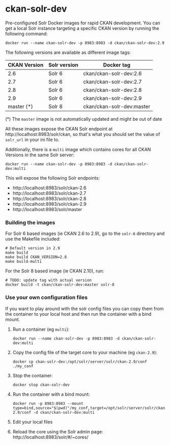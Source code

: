# ckan-solr-dev

Pre-configured Solr Docker images for rapid CKAN development. You can get a local Solr instance targeting a specific CKAN version by running the following command:

    docker run --name ckan-solr-dev -p 8983:8983 -d ckan/ckan-solr-dev:2.9

The following versions are available as different image tags:

| CKAN Version | Solr version | Docker tag |
| --- | --- | --- |
| 2.6 | Solr 6 | ckan/ckan-solr-dev:2.6 |
| 2.7 | Solr 6 | ckan/ckan-solr-dev:2.7 |
| 2.8 | Solr 6 | ckan/ckan-solr-dev:2.8 |
| 2.9 | Solr 6 | ckan/ckan-solr-dev:2.9 |
| master (*) | Solr 8 | ckan/ckan-solr-dev:master |

(*) The `master` image is not automatically updated and might be out of date

All these images expose the CKAN Solr endpoint at http://localhost:8983/solr/ckan, so that's what you should set the value of `solr_url` in your ini file to.


Additionally, there is a `multi` image which contains cores for all CKAN Versions in the same Solr server:

    docker run --name ckan-solr-dev -p 8983:8983 -d ckan/ckan-solr-dev:multi

This will expose the following Solr endpoints:

* http://localhost:8983/solr/ckan-2.6
* http://localhost:8983/solr/ckan-2.7
* http://localhost:8983/solr/ckan-2.8
* http://localhost:8983/solr/ckan-2.9
* http://localhost:8983/solr/master

### Building the images

For Solr 6 based images (ie CKAN 2.6 to 2.9), go to the `solr-6` directory and use the Makefile included:

    # Default version in 2.9
    make build  
    make build CKAN_VERSION=2.8 
    make build-multi

For the Solr 8 based image (ie CKAN 2.10), run:

    # TODO: update tag with actual version
    docker build -t ckan/ckan-solr-dev:master solr-8


### Use your own configuration files

If you want to play around with the solr config files you can copy them from the container to your local host and then run the container with a bind mount.

1. Run a container (eg `multi`):

       docker run --name ckan-solr-dev -p 8983:8983 -d ckan/ckan-solr-dev:multi

2. Copy the config file of the target core to your machine (eg `ckan-2.9`):

       docker cp ckan-solr-dev:/opt/solr/server/solr/ckan-2.9/conf ./my_conf

3. Stop the container:

       docker stop ckan-solr-dev

4. Run the container with a bind mount:

       docker run -p 8983:8983 --mount type=bind,source="$(pwd)"/my_conf,target=/opt/solr/server/solr/ckan-2.9/conf -d ckan/ckan-solr-dev:multi

5. Edit your local files

6. Reload the core using the Solr admin page: http://localhost:8983/solr/#/~cores/
